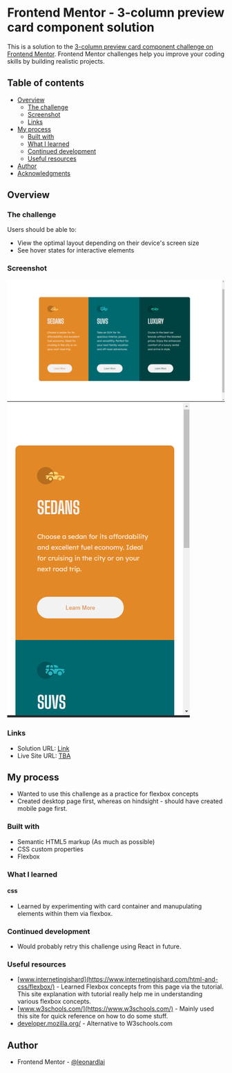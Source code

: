 # Frontend Mentor - 3-column preview card component solution

This is a solution to the [3-column preview card component challenge on Frontend Mentor](https://www.frontendmentor.io/challenges/3column-preview-card-component-pH92eAR2-). Frontend Mentor challenges help you improve your coding skills by building realistic projects. 

## Table of contents

- [Overview](#overview)
  - [The challenge](#the-challenge)
  - [Screenshot](#screenshot)
  - [Links](#links)
- [My process](#my-process)
  - [Built with](#built-with)
  - [What I learned](#what-i-learned)
  - [Continued development](#continued-development)
  - [Useful resources](#useful-resources)
- [Author](#author)
- [Acknowledgments](#acknowledgments)

## Overview


### The challenge

Users should be able to:

- View the optimal layout depending on their device's screen size
- See hover states for interactive elements

### Screenshot

![](./screenshots/desktop.png)
![](./screenshots/mobile.png)


### Links

- Solution URL: [Link](https://github.com/leonardlai/frontend-mentor-3-column-preview-card-component-main)
- Live Site URL: [TBA](https://your-live-site-url.com)

## My process

- Wanted to use this challenge as a practice for flexbox concepts
- Created desktop page first, whereas on hindsight - should have created mobile page first.

### Built with

- Semantic HTML5 markup (As much as possible)
- CSS custom properties
- Flexbox


### What I learned


#### css

- Learned by experimenting with card container and manupulating elements within them via flexbox.


### Continued development

- Would probably retry this challenge using React in future. 


### Useful resources

- [www.internetingishard](https://www.internetingishard.com/html-and-css/flexbox/) - Learned Flexbox concepts from this page via the tutorial. This site explanation with tutorial really help me in understanding various flexbox concepts.
- [www.w3schools.com/](https://www.w3schools.com/) - Mainly used this site for quick reference on how to do some stuff. 
- [developer.mozilla.org/](https://developer.mozilla.org/) - Alternative to W3schools.com


## Author

- Frontend Mentor - [@leonardlai](https://www.frontendmentor.io/profile/leonardlai)

